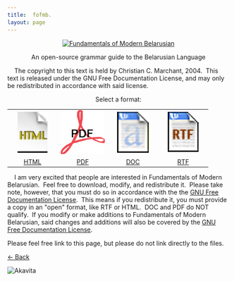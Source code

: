 ```yaml
---
title:  fofmb. 
layout: page
---
```



<div style="text-align: center;">

[<span style="text-decoration: underline;">![Fundamentals of Modern
Belarusian](header.jpg)</span>](introduction.html)  

</div>

  

<div style="text-align: center;">

An open-source grammar guide to the Belarusian Language  

</div>

  
    The copyright to this text is held by Christian C. Marchant, 2004. 
This text is released under the GNU Free Documentation License, and may
only be redistributed in accordance with said license.  
  

<div style="text-align: left;">

<div style="text-align: center;">

Select a format:  
  

<div style="text-align: center;">

</div>

<table>
<colgroup>
<col style="width: 25%" />
<col style="width: 25%" />
<col style="width: 25%" />
<col style="width: 25%" />
</colgroup>
<tbody>
<tr class="odd">
<td style="text-align: center;"><a href="introduction.html"><img src="html.jpg" alt="HTML Format" /></a><br />
</td>
<td style="text-align: center;"><img src="pdf.jpg" alt="Portable Document Format" /><br />
</td>
<td style="text-align: center;"><img src="doc.jpg" alt="Microsoft Word Format" /><br />
</td>
<td style="text-align: center;"><img src="rtf.jpg" alt="Rich Text Format" /><br />
</td>
</tr>
<tr class="even">
<td style="text-align: center;"><a href="introduction.html">HTML</a><br />
</td>
<td style="text-align: center;"><a href="fofmb.pdf">PDF</a><br />
</td>
<td style="text-align: center;"><a href="fofmb.doc">DOC</a><br />
</td>
<td style="text-align: center;"><a href="fofmb.rtf">RTF</a><br />
</td>
</tr>
</tbody>
</table>

<div style="text-align: center;">

  

</div>

</div>

  

</div>

    I am very excited that people are interested in Fundamentals of
Modern Belarusian.  Feel free to download, modify, and redistribute it. 
Please take note, however, that you must do so in accordance with the
the [GNU Free Documentation License](gnufreedl.html).  This means if you
redistribute it, you must provide a copy in an "open" format, like RTF
or HTML.  DOC and PDF do NOT qualify.  If you modify or make additions
to Fundamentals of Modern Belarusian, said changes and additions will
also be covered by the [GNU Free Documentation
License](gnufreedl.html).  
  
Please feel free link to this page, but please do not link directly to
the files.  
  
<span class="small">[\<- Back](../)</span> <span class="small"></span>  
  
  
  
  
  
  
  
  
  
  
[](http://adlik.akavita.com/bin/link?id=8623)

![Akavita](http://adlik.akavita.com/bin/lik?id=8623)
